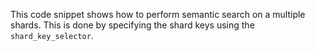 This code snippet shows how to perform semantic search on a multiple shards. This is done by specifying the shard keys using the `shard_key_selector`.  